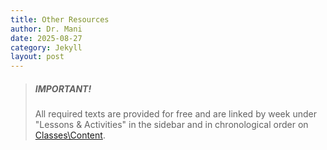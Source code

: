 ```yaml
---
title: Other Resources
author: Dr. Mani
date: 2025-08-27
category: Jekyll
layout: post
---
```


> ##### IMPORTANT!
> All required texts are provided for free and are linked by week under "Lessons & Activities" in the sidebar and in chronological order on [Classes\Content](https://classes.pace.edu).


